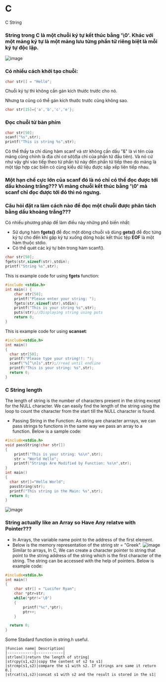 # C
C String
### String trong C là một chuỗi ký tự kết thúc bằng '\0'. Khác với một mảng ký tự là một mảng lưu từng phần tử riêng biệt là mỗi ký tự độc lập.
![image](https://github.com/user-attachments/assets/af4f146d-fc3a-42a1-8a0b-fb316e16cd7f)
### Có nhiều cách khởi tạo chuỗi:
```cpp
char str[] = "Hello";
```
Chuỗi ký tự thì không cần gán kích thước trước cho nó.

Nhưng ta cũng có thể gán kích thước trước cũng không sao.
```cpp
char str[15]={'a','b','c','e'};
```
### Đọc chuỗi từ bàn phím
```cpp
char str[50];
scanf("%s",str);
printf("This is string %s",str);
```
Có thể thấy ta chỉ dùng hàm scanf và str không cần dấu "&" là vì tên của mảng cũng chính là địa chỉ cơ sở(địa chỉ của phần tử đầu tiên). Và nó cứ như vậy ghi vào 
tiếp theo từ phần tử này đến phần tử tiếp theo do mảng là một tập hợp các biến có cùng kiểu dữ liệu được sắp xếp liên tiếp nhau.

### Một hạn chế cực lớn của scanf đó là nó chỉ có thể đọc được tới dấu khoảng trắng??? Vì mảng chuỗi kết thúc bằng '\0' mà scanf chỉ đọc được tới đó thì nó ngưng.
### Câu hỏi đặt ra làm cách nào để đọc một chuỗi được phân tách bằng dấu khoảng trắng???
Có nhiều phương pháp để làm điều này những phổ biến nhất:
- Sử dụng hàm **fgets()** để đọc một dòng chuỗi và dùng **gets()** để đọc từng ký tự cho đến khi gặp ký tự xuống dòng hoặc kết thúc tệp **EOF** là một hàm thuộc stdio.
- Có thể quét các ký tự bên trong hàm scanf().
```cpp
char str[50];
fgets(str,sizeof(str),stdin);
printf("String %s",str);
```
This is example code for using **fgets** function:
```cpp
#include <stdio.h>
int main() {
    char str[50];
    printf("Please enter your string: ");
    fgets(str,sizeof(str),stdin);
    printf("This is your string %s",str);
    puts(str);//Displaying string using puts
    return 0;
}
```
This is example code for using **scanset**:
```cpp
#include<stdio.h>
int main()
{
  char str[50];
  printf("Please type your string!!: ");
  scanf("%[^\n]s",str);//read until endline
  printf("This is your string: %s",str);
  return 0;
}
```
### C String length
The length of string is the number of characters present in the string except for the NULL character. We can easily find the length of the string using the loop to count the character from the start till the NULL character is found.
- Passing String in the Function: As string are  character arrrays, we can pass strings to functions in the same way we pass an array to a function. Below is a sample code:
```cpp
#include<stdio.h>
void passString(char str[])
{
    printf("This is your string: %s\n",str);
    str = "World Hello";
    printf("Strings Are Modified by Function: %s\n",str);
}
int main()
{
  char str[]="Hello World";
  passString(str);
  printf("This string in the Main: %s",str);
  return 0;
}
```
![image](https://github.com/user-attachments/assets/75a2c50e-8b97-489b-89cd-f5928c0941dc)
### String actually like an Array so Have Any relatve with Pointer???
- In Arrays, the variable name point to the address of the first element.
- Below is the memory representation of the string str = "Greek".
![image](https://github.com/user-attachments/assets/fd353f31-fe3d-416d-8ed3-09d6ba7ecf87)
Similar to arrays, In C, We can create a character pointer to string that point to the string address of the string which is the first character of the string. The string can be accessed with the help of pointers.
Below is example code:
```cpp
#include<stdio.h>
int main()
{
    char str[] = "Lucifer Ryan";
    char *ptr=str;
    while(*ptr!='\0')
    {
        printf("%c",*ptr);
        ptr++;
    }

  return 0;
}
```
Some Stadard function in string.h useful.
```
|Funcion name| Description|
|------------|------------|
|strlen()|return the length of string|
|strcpy(s1,s2)|copy the content of s2 to s1|
|strcmp(s1,s2)|compare the s1 with s2. If strings are same it return 0.|
|strcat(s1,s2)|concat s1 with s2 and the result is stored in the s1|
```









